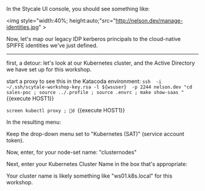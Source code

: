 In the Stycale UI console, you should see something like:

<img style="width:40%; height:auto;"src="http://nelson.dev/manage-identities.jpg" > 

Now, let's map our legacy IDP kerberos principals to the cloud-native SPIFFE identities we've just defined. 



----
first, a detour:  let's look at our Kubernetes cluster, and the Active Directory we have set up for this workshop.


start a proxy to see this in the Katacoda environment:
`ssh  -i ~/.ssh/scytale-workshop-key.rsa -l ${wsuser}  -p 2244 nelson.dev "cd sales-poc ; source ../.profile ; source .envrc ; make show-saas "  `{{execute HOST1}} 


`screen kubectl proxy ; d `{{execute HOST1}} 



In the resulting menu:

Keep the drop-down menu set to "Kubernetes (SAT)" (service account token).

Now, enter, for your node-set name: "clusternodes" 

Next, enter your Kubernetes Cluster Name in the box that's appropriate:

Your cluster name is likely something like "ws01.k8s.local" for this workshop.





